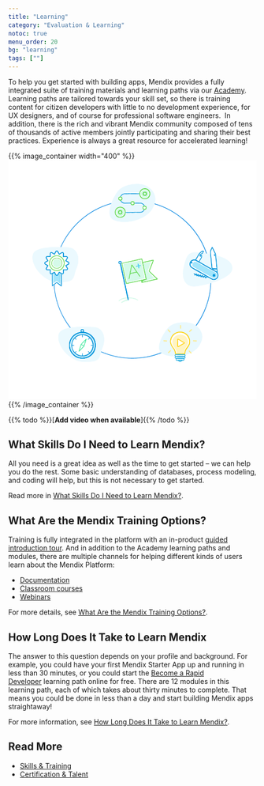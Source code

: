 ```yaml
---
title: "Learning"
category: "Evaluation & Learning"
notoc: true
menu_order: 20
bg: "learning"
tags: [""]
---
```


To help you get started  with building apps, Mendix provides a fully integrated suite of training materials and learning paths via our [Academy](https://gettingstarted.mendixcloud.com/). Learning paths are tailored towards your skill set, so there is training content for citizen developers with little to no development experience, for UX designers, and of course for professional software engineers.  In addition, there is the rich and vibrant Mendix community composed of tens of thousands of active members jointly participating and sharing their best practices. Experience is always a great resource for accelerated learning!

{{% image_container width="400" %}}
![](attachments/learning-overview.png)
{{% /image_container %}}

{{% todo %}}[**Add video when available**]{{% /todo %}}

## What Skills Do I Need to Learn Mendix?

All you need is a great idea as well as the time to get started – we can help you do the rest. Some basic understanding of databases, process modeling, and coding will help, but this is not necessary to get started.

Read more in [What Skills Do I Need to  Learn Mendix?](skills-training#skills-needed).

## What Are the Mendix Training Options?

Training is fully integrated in the platform with an in-product [guided introduction tour](https://mendix-platform-guide.cfapps.io/evaluation-guide/evaluation-learning/skills-training#git). And in addition to the Academy learning paths and modules, there are multiple channels for helping different kinds of users learn about the Mendix Platform:

* [Documentation](https://docs.mendix.com/)
* [Classroom courses](https://gettingstarted.mendixcloud.com/link/classroom)
* [Webinars](https://gettingstarted.mendixcloud.com/link/webinar)

For more details, see [What Are the Mendix Training Options?](skills-training#training-options).

## How Long Does It Take to Learn Mendix

The answer to this question depends on your profile and background. For example, you could have your first Mendix Starter App up and running in less than 30 minutes, or you could start the [Become a Rapid Developer](https://gettingstarted.mendixcloud.com/link/path/10) learning path online for free. There are 12 modules in this learning path, each of which takes about thirty minutes to complete. That means you could be done in less than a day and start building Mendix apps straightaway!

For more information, see [How Long Does It Take to Learn Mendix?](skills-training#how-long-to-learn).

## Read More

* [Skills & Training](skills-training)
* [Certification & Talent](certification-talent)
